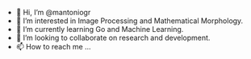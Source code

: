- 👋 Hi, I’m @mantoniogr
- 👀 I’m interested in Image Processing and Mathematical Morphology.
- 🌱 I’m currently learning Go and Machine Learning.
- 💞️ I’m looking to collaborate on research and development.
- 📫 How to reach me ...

<!---
mantoniogr/mantoniogr is a ✨ special ✨ repository because its `README.md` (this file) appears on your GitHub profile.
You can click the Preview link to take a look at your changes.
--->

